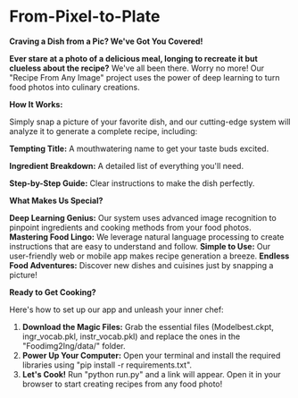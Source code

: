 # From-Pixel-to-Plate
**Craving a Dish from a Pic? We've Got You Covered!**

**Ever stare at a photo of a delicious meal, longing to recreate it but clueless about the recipe?** We've all been there. Worry no more! Our "Recipe From Any Image" project uses the power of deep learning to turn food photos into culinary creations.

**How It Works:**

Simply snap a picture of your favorite dish, and our cutting-edge system will analyze it to generate a complete recipe, including:

**Tempting Title:** A mouthwatering name to get your taste buds excited.

**Ingredient Breakdown:** A detailed list of everything you'll need.

**Step-by-Step Guide:** Clear instructions to make the dish perfectly.

**What Makes Us Special?**

**Deep Learning Genius:** Our system uses advanced image recognition to pinpoint ingredients and cooking methods from your food photos.
**Mastering Food Lingo:** We leverage natural language processing to create instructions that are easy to understand and follow.
**Simple to Use:** Our user-friendly web or mobile app makes recipe generation a breeze.
**Endless Food Adventures:** Discover new dishes and cuisines just by snapping a picture!

**Ready to Get Cooking?**

Here's how to set up our app and unleash your inner chef:

1. **Download the Magic Files:** Grab the essential files (Modelbest.ckpt, ingr_vocab.pkl, instr_vocab.pkl) and replace the ones in the "Foodimg2Ing/data/" folder.
2. **Power Up Your Computer:** Open your terminal and install the required libraries using "pip install -r requirements.txt".
3. **Let's Cook!** Run "python run.py" and a link will appear. Open it in your browser to start creating recipes from any food photo!
